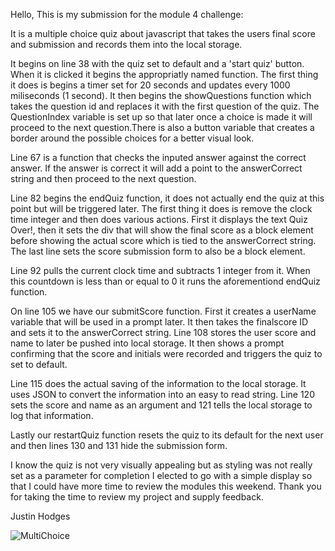 Hello, This is my submission for the module 4 challenge:

It is a multiple choice quiz about javascript that takes the users final score and submission and records them into the local storage.

It begins on line 38 with the quiz set to default and a 'start quiz' button. When it is clicked it begins the appropriatly named function. The first thing it does is begins a timer set for 20 seconds and updates every 1000 miliseconds (1 second). It then begins the showQuestions function which takes the question id and replaces it with the first question of the quiz. The QuestionIndex variable is set up so that later once a choice is made it will proceed to the next question.There is also a button variable that creates a border around the possible choices for a better visual look.

Line 67 is a function that checks the inputed answer against the correct answer. If the answer is correct it will add a point to the answerCorrect string and then proceed to the next question.

Line 82 begins the endQuiz function, it does not actually end the quiz at this point but will be triggered later. The first thing it does is remove the clock time integer and then does various actions. First it displays the text Quiz Over!, then it sets the div that will show the final score as a block element before showing the actual score which is tied to the answerCorrect string. The last line sets the score submission form to also be a block element.

Line 92 pulls the current clock time and subtracts 1 integer from it. When this countdown is less than or equal to 0 it runs the aforementiond endQuiz function.

On line 105 we have our submitScore function. First it creates a userName variable that will be used in a prompt later. It then takes the finalscore ID and sets it to the answerCorrect string. Line 108 stores the user score  and name to later be pushed into local storage. It then shows a prompt confirming that the score and initials were recorded and triggers the quiz to set to default.

Line 115 does the actual saving of the information to the local storage. It uses JSON to convert the information into an easy to read string. Line 120 sets the score and name as an argument and 121 tells the local storage to log that information.

Lastly our restartQuiz function resets the quiz to its default for the next user and then lines 130 and 131 hide the submission form.

I know the quiz is not very visually appealing but as styling was not really set as a parameter for completion I elected to go with a simple display so that I could have more time to review the modules this weekend. Thank you for taking the time to review my project and supply feedback.

Justin Hodges

![MultiChoice](https://github.com/Justinh144/Homework4/assets/146400241/48f66100-cdc7-4d14-a490-6e9baf8d90e6)
